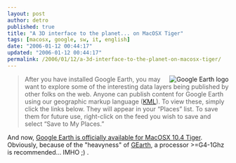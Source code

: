 ```yaml
---
layout: post
author: detro
published: true
title: "A 3D interface to the planet... on MacOSX Tiger"
tags: [macosx, google, sw, it, english]
date: "2006-01-12 00:44:17"
updated: "2006-01-12 00:44:17"
permalink: /2006/01/12/a-3d-interface-to-the-planet-on-macosx-tiger/
---
```


<img src="http://earth.google.com/images/googleearth.gif" alt="Google Earth logo" align="right" />
<blockquote>After you have installed Google Earth, you may want to explore some of the interesting data layers being published by other folks on the web. Anyone can publish content for Google Earth using our geographic markup language (<a target="_new" href="http://en.wikipedia.org/wiki/KML">KML</a>). To view these, simply click the links below. They will appear in your “Places” list. To save them for future use, right-click on the feed you wish to save and select “Save to My Places.”</blockquote>

And now, <a href="http://earth.google.com/downloads.html" target="_new">Google Earth is officially available for MacOSX 10.4 Tiger</a>.
Obviously, because of the "heavyness" of <a href="http://earth.google.com/" target="_new">GEarth</a>, a processor >=G4-1Ghz is recommended... IMHO ;) .


